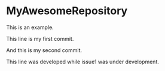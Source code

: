 # MyAwesomeRepository
This is an example. 

This line is my first commit. 

And this is my second commit.

This line was developed while issue1 was under development. 